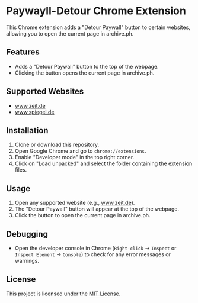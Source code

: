 # Paywayll-Detour Chrome Extension

This Chrome extension adds a "Detour Paywall" button to certain websites, allowing you to open the current page in archive.ph.

## Features

- Adds a "Detour Paywall" button to the top of the webpage.
- Clicking the button opens the current page in archive.ph.

## Supported Websites

- www.zeit.de
- www.spiegel.de



## Installation

1. Clone or download this repository.
2. Open Google Chrome and go to `chrome://extensions`.
3. Enable "Developer mode" in the top right corner.
4. Click on "Load unpacked" and select the folder containing the extension files.

## Usage

1. Open any supported website (e.g., www.zeit.de).
2. The "Detour Paywall" button will appear at the top of the webpage.
3. Click the button to open the current page in archive.ph.

## Debugging

- Open the developer console in Chrome (`Right-click` → `Inspect` or `Inspect Element` → `Console`) to check for any error messages or warnings.

## License

This project is licensed under the [MIT License](LICENSE).

